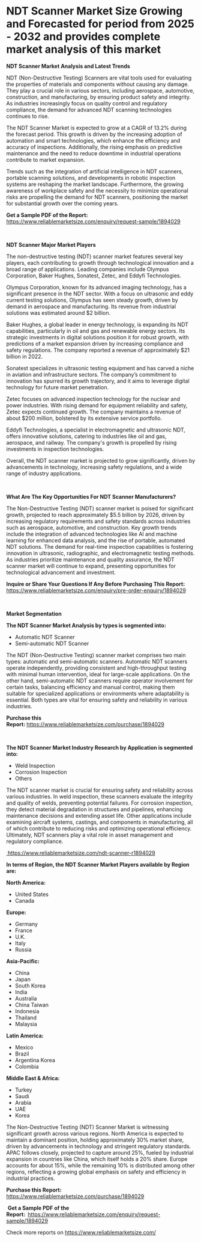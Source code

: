 <p><h1>NDT Scanner Market Size Growing and Forecasted for period from 2025 - 2032 and provides complete market analysis of this market</h1></p><p><strong>NDT Scanner Market Analysis and Latest Trends</strong></p>
<p><p>NDT (Non-Destructive Testing) Scanners are vital tools used for evaluating the properties of materials and components without causing any damage. They play a crucial role in various sectors, including aerospace, automotive, construction, and manufacturing, by ensuring product safety and integrity. As industries increasingly focus on quality control and regulatory compliance, the demand for advanced NDT scanning technologies continues to rise.</p><p>The NDT Scanner Market is expected to grow at a CAGR of 13.2% during the forecast period. This growth is driven by the increasing adoption of automation and smart technologies, which enhance the efficiency and accuracy of inspections. Additionally, the rising emphasis on predictive maintenance and the need to reduce downtime in industrial operations contribute to market expansion. </p><p>Trends such as the integration of artificial intelligence in NDT scanners, portable scanning solutions, and developments in robotic inspection systems are reshaping the market landscape. Furthermore, the growing awareness of workplace safety and the necessity to minimize operational risks are propelling the demand for NDT scanners, positioning the market for substantial growth over the coming years.</p></p>
<p><strong>Get a Sample PDF of the Report:&nbsp;</strong> <a href="https://www.reliablemarketsize.com/enquiry/request-sample/1894029?utm_campaign=2948&utm_medium=2&utm_source=Github&utm_content=ia&utm_term=11042025&utm_id=ndt-scanner">https://www.reliablemarketsize.com/enquiry/request-sample/1894029</a></p>
<p>&nbsp;</p>
<p><strong>NDT Scanner Major Market Players</strong></p>
<p><p>The non-destructive testing (NDT) scanner market features several key players, each contributing to growth through technological innovation and a broad range of applications. Leading companies include Olympus Corporation, Baker Hughes, Sonatest, Zetec, and Eddyfi Technologies.</p><p>Olympus Corporation, known for its advanced imaging technology, has a significant presence in the NDT sector. With a focus on ultrasonic and eddy current testing solutions, Olympus has seen steady growth, driven by demand in aerospace and manufacturing. Its revenue from industrial solutions was estimated around $2 billion.</p><p>Baker Hughes, a global leader in energy technology, is expanding its NDT capabilities, particularly in oil and gas and renewable energy sectors. Its strategic investments in digital solutions position it for robust growth, with predictions of a market expansion driven by increasing compliance and safety regulations. The company reported a revenue of approximately $21 billion in 2022.</p><p>Sonatest specializes in ultrasonic testing equipment and has carved a niche in aviation and infrastructure sectors. The company’s commitment to innovation has spurred its growth trajectory, and it aims to leverage digital technology for future market penetration. </p><p>Zetec focuses on advanced inspection technology for the nuclear and power industries. With rising demand for equipment reliability and safety, Zetec expects continued growth. The company maintains a revenue of about $200 million, bolstered by its extensive service portfolio.</p><p>Eddyfi Technologies, a specialist in electromagnetic and ultrasonic NDT, offers innovative solutions, catering to industries like oil and gas, aerospace, and railway. The company's growth is propelled by rising investments in inspection technologies.</p><p>Overall, the NDT scanner market is projected to grow significantly, driven by advancements in technology, increasing safety regulations, and a wide range of industry applications.</p></p>
<p>&nbsp;</p>
<p><strong>What Are The Key Opportunities For NDT Scanner Manufacturers?</strong></p>
<p><p>The Non-Destructive Testing (NDT) scanner market is poised for significant growth, projected to reach approximately $5.5 billion by 2026, driven by increasing regulatory requirements and safety standards across industries such as aerospace, automotive, and construction. Key growth trends include the integration of advanced technologies like AI and machine learning for enhanced data analysis, and the rise of portable, automated NDT solutions. The demand for real-time inspection capabilities is fostering innovation in ultrasonic, radiographic, and electromagnetic testing methods. As industries prioritize maintenance and quality assurance, the NDT scanner market will continue to expand, presenting opportunities for technological advancement and investment.</p></p>
<p><strong>Inquire or Share Your Questions If Any Before Purchasing This Report:</strong> <a href="https://www.reliablemarketsize.com/enquiry/pre-order-enquiry/1894029?utm_campaign=2948&utm_medium=2&utm_source=Github&utm_content=ia&utm_term=11042025&utm_id=ndt-scanner">https://www.reliablemarketsize.com/enquiry/pre-order-enquiry/1894029</a></p>
<p>&nbsp;</p>
<p><strong>Market Segmentation</strong></p>
<p><strong>The NDT Scanner Market Analysis by types is segmented into:</strong></p>
<p><ul><li>Automatic NDT Scanner</li><li>Semi-automatic NDT Scanner</li></ul></p>
<p><p>The NDT (Non-Destructive Testing) scanner market comprises two main types: automatic and semi-automatic scanners. Automatic NDT scanners operate independently, providing consistent and high-throughput testing with minimal human intervention, ideal for large-scale applications. On the other hand, semi-automatic NDT scanners require operator involvement for certain tasks, balancing efficiency and manual control, making them suitable for specialized applications or environments where adaptability is essential. Both types are vital for ensuring safety and reliability in various industries.</p></p>
<p><strong>Purchase this Report:&nbsp;</strong><a href="https://www.reliablemarketsize.com/purchase/1894029?utm_campaign=2948&utm_medium=2&utm_source=Github&utm_content=ia&utm_term=11042025&utm_id=ndt-scanner">https://www.reliablemarketsize.com/purchase/1894029</a></p>
<p>&nbsp;</p>
<p><strong>The NDT Scanner Market Industry Research by Application is segmented into:</strong></p>
<p><ul><li>Weld Inspection</li><li>Corrosion Inspection</li><li>Others</li></ul></p>
<p><p>The NDT scanner market is crucial for ensuring safety and reliability across various industries. In weld inspection, these scanners evaluate the integrity and quality of welds, preventing potential failures. For corrosion inspection, they detect material degradation in structures and pipelines, enhancing maintenance decisions and extending asset life. Other applications include examining aircraft systems, castings, and components in manufacturing, all of which contribute to reducing risks and optimizing operational efficiency. Ultimately, NDT scanners play a vital role in asset management and regulatory compliance.</p></p>
<p><a href="https://www.reliablemarketsize.com/ndt-scanner-r1894029?utm_campaign=2948&utm_medium=2&utm_source=Github&utm_content=ia&utm_term=11042025&utm_id=ndt-scanner">&nbsp;https://www.reliablemarketsize.com/ndt-scanner-r1894029</a></p>
<p><strong>In terms of Region, the NDT Scanner Market Players available by Region are:</strong></p>
<p>
    <p> <strong> North America: </strong>
        <ul>
            <li>United States</li>
            <li>Canada</li>
        </ul>
        </p> 
    <p> <strong> Europe: </strong>
        <ul>
            <li>Germany</li>
            <li>France</li>
            <li>U.K.</li>
            <li>Italy</li>
            <li>Russia</li>
        </ul>
        </p> 
    <p> <strong> Asia-Pacific: </strong>
        <ul>
            <li>China</li>
            <li>Japan</li>
            <li>South Korea</li>
            <li>India</li>
            <li>Australia</li>
            <li>China Taiwan</li>
            <li>Indonesia</li>
            <li>Thailand</li>
            <li>Malaysia</li>
        </ul>
        </p> 
    <p> <strong> Latin America: </strong>
        <ul>
            <li>Mexico</li>
            <li>Brazil</li>
            <li>Argentina Korea</li>
            <li>Colombia</li>
        </ul>
        </p> 
    <p> <strong> Middle East & Africa: </strong>
        <ul>
            <li>Turkey</li>
            <li>Saudi</li>
            <li>Arabia</li>
            <li>UAE</li>
            <li>Korea</li>
        </ul>
    </p>
    </p>
<p><p>The Non-Destructive Testing (NDT) Scanner Market is witnessing significant growth across various regions. North America is expected to maintain a dominant position, holding approximately 30% market share, driven by advancements in technology and stringent regulatory standards. APAC follows closely, projected to capture around 25%, fueled by industrial expansion in countries like China, which itself holds a 20% share. Europe accounts for about 15%, while the remaining 10% is distributed among other regions, reflecting a growing global emphasis on safety and efficiency in industrial practices.</p></p>
<p><strong>Purchase this Report: </strong><a href="https://www.reliablemarketsize.com/purchase/1894029?utm_campaign=2948&utm_medium=2&utm_source=Github&utm_content=ia&utm_term=11042025&utm_id=ndt-scanner">https://www.reliablemarketsize.com/purchase/1894029</a></p>
<p>&nbsp;<strong>Get a Sample PDF of the Report:&nbsp;&nbsp;</strong><a href="https://www.reliablemarketsize.com/enquiry/request-sample/1894029?utm_campaign=2948&utm_medium=2&utm_source=Github&utm_content=ia&utm_term=11042025&utm_id=ndt-scanner">https://www.reliablemarketsize.com/enquiry/request-sample/1894029</a></p>
<p><strong></strong></p>
<p>Check more reports on <a href="https://www.reliablemarketsize.com/?utm_campaign=2948&utm_medium=2&utm_source=Github&utm_content=ia&utm_term=11042025&utm_id=ndt-scanner">https://www.reliablemarketsize.com/</a></p>
